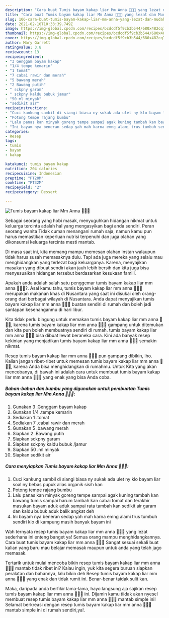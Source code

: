 ```yaml
---
description: "Cara buat Tumis bayam kakap liar Mm Anna 🌿🌿🌿 yang lezat dan Mudah Dibuat"
title: "Cara buat Tumis bayam kakap liar Mm Anna 🌿🌿🌿 yang lezat dan Mudah Dibuat"
slug: 106-cara-buat-tumis-bayam-kakap-liar-mm-anna-yang-lezat-dan-mudah-dibuat
date: 2021-02-10T10:33:39.749Z
image: https://img-global.cpcdn.com/recipes/bcdcdf5f9cb3b544/680x482cq70/tumis-bayam-kakap-liar-mm-anna-🌿🌿🌿-foto-resep-utama.jpg
thumbnail: https://img-global.cpcdn.com/recipes/bcdcdf5f9cb3b544/680x482cq70/tumis-bayam-kakap-liar-mm-anna-🌿🌿🌿-foto-resep-utama.jpg
cover: https://img-global.cpcdn.com/recipes/bcdcdf5f9cb3b544/680x482cq70/tumis-bayam-kakap-liar-mm-anna-🌿🌿🌿-foto-resep-utama.jpg
author: Mary Garrett
ratingvalue: 3.8
reviewcount: 13
recipeingredient:
- "3 Genggam bayam kakap"
- "1/4 tempe kemarin"
- "1 tomat"
- "7 cabai rawir dan merah"
- "5 bawang merah"
- "2 Bawang putih"
- " sckpny garam"
- " sckpny kaldu bubuk jamur"
- "50 ml minyak"
- "sedikit air"
recipeinstructions:
- "Cuci kankung sambil di siangi biasa ny sukak ada ulet ny klo bayam liar soal ny bebas pupuk alias organik sisih kan"
- "Potong tempe rajang bumbu"
- "Lalu panas kan minyak goreng tempe sampai agak kuning tambah kan bawang tumis sampai harum tambah kan cabai tomat dan terakhir masukan bayam aduk aduk sampai rata tambah kan sedikit air garam dan kaldu bubuk aduk balik angkat deh"
- "Ini bayam nya beneran sedap yah mah karna emng alami trus tumbuh sendiri klo di kampung masih banyak bayam ini"
categories:
- Resep
tags:
- tumis
- bayam
- kakap

katakunci: tumis bayam kakap 
nutrition: 204 calories
recipecuisine: Indonesian
preptime: "PT20M"
cooktime: "PT32M"
recipeyield: "2"
recipecategory: Dessert

---
```



![Tumis bayam kakap liar Mm Anna 🌿🌿🌿](https://img-global.cpcdn.com/recipes/bcdcdf5f9cb3b544/680x482cq70/tumis-bayam-kakap-liar-mm-anna-🌿🌿🌿-foto-resep-utama.jpg)

Sebagai seorang yang hobi masak, menyuguhkan hidangan nikmat untuk keluarga tercinta adalah hal yang mengasyikan bagi anda sendiri. Peran seorang  wanita Tidak cuman menangani rumah saja, namun kamu pun harus memastikan keperluan nutrisi terpenuhi dan juga olahan yang dikonsumsi keluarga tercinta mesti mantab.

Di masa  saat ini, kita memang mampu memesan olahan instan walaupun tidak harus susah memasaknya dulu. Tapi ada juga mereka yang selalu mau menghidangkan yang terlezat bagi keluarganya. Karena, menyajikan masakan yang dibuat sendiri akan jauh lebih bersih dan kita juga bisa menyesuaikan hidangan tersebut berdasarkan kesukaan famili. 



Apakah anda adalah salah satu penggemar tumis bayam kakap liar mm anna 🌿🌿🌿?. Asal kamu tahu, tumis bayam kakap liar mm anna 🌿🌿🌿 merupakan makanan khas di Nusantara yang saat ini disukai oleh orang-orang dari berbagai wilayah di Nusantara. Anda dapat menyajikan tumis bayam kakap liar mm anna 🌿🌿🌿 buatan sendiri di rumah dan boleh jadi santapan kesenanganmu di hari libur.

Kita tidak perlu bingung untuk memakan tumis bayam kakap liar mm anna 🌿🌿🌿, karena tumis bayam kakap liar mm anna 🌿🌿🌿 gampang untuk ditemukan dan kita pun boleh membuatnya sendiri di rumah. tumis bayam kakap liar mm anna 🌿🌿🌿 bisa dibuat lewat beraneka cara. Kini ada banyak resep kekinian yang menjadikan tumis bayam kakap liar mm anna 🌿🌿🌿 semakin nikmat.

Resep tumis bayam kakap liar mm anna 🌿🌿🌿 pun gampang dibikin, lho. Kalian jangan ribet-ribet untuk memesan tumis bayam kakap liar mm anna 🌿🌿🌿, karena Anda bisa menghidangkan di rumahmu. Untuk Kita yang akan mencobanya, di bawah ini adalah cara untuk membuat tumis bayam kakap liar mm anna 🌿🌿🌿 yang enak yang bisa Anda coba.

<!--inarticleads1-->

##### Bahan-bahan dan bumbu yang digunakan untuk pembuatan Tumis bayam kakap liar Mm Anna 🌿🌿🌿:

1. Gunakan 3 .Genggam bayam kakap
1. Gunakan 1/4 .tempe kemarin
1. Sediakan 1 .tomat
1. Sediakan 7 .cabai rawir dan merah
1. Gunakan 5 .bawang merah
1. Siapkan 2 .Bawang putih
1. Siapkan  sckpny garam
1. Siapkan  sckpny kaldu bubuk /jamur
1. Siapkan 50 .ml minyak
1. Siapkan sedikit air




<!--inarticleads2-->

##### Cara menyiapkan Tumis bayam kakap liar Mm Anna 🌿🌿🌿:

1. Cuci kankung sambil di siangi biasa ny sukak ada ulet ny klo bayam liar soal ny bebas pupuk alias organik sisih kan
1. Potong tempe rajang bumbu
1. Lalu panas kan minyak goreng tempe sampai agak kuning tambah kan bawang tumis sampai harum tambah kan cabai tomat dan terakhir masukan bayam aduk aduk sampai rata tambah kan sedikit air garam dan kaldu bubuk aduk balik angkat deh
1. Ini bayam nya beneran sedap yah mah karna emng alami trus tumbuh sendiri klo di kampung masih banyak bayam ini




Wah ternyata resep tumis bayam kakap liar mm anna 🌿🌿🌿 yang lezat sederhana ini enteng banget ya! Semua orang mampu menghidangkannya. Cara buat tumis bayam kakap liar mm anna 🌿🌿🌿 Sangat sesuai sekali buat kalian yang baru mau belajar memasak maupun untuk anda yang telah jago memasak.

Tertarik untuk mulai mencoba bikin resep tumis bayam kakap liar mm anna 🌿🌿🌿 mantab tidak ribet ini? Kalau ingin, yuk kita segera buruan siapkan peralatan dan bahannya, lalu bikin deh Resep tumis bayam kakap liar mm anna 🌿🌿🌿 yang enak dan tidak rumit ini. Benar-benar taidak sulit kan. 

Maka, daripada anda berfikir lama-lama, hayo langsung aja sajikan resep tumis bayam kakap liar mm anna 🌿🌿🌿 ini. Dijamin kamu tiidak akan nyesel membuat resep tumis bayam kakap liar mm anna 🌿🌿🌿 mantab simple ini! Selamat berkreasi dengan resep tumis bayam kakap liar mm anna 🌿🌿🌿 mantab simple ini di rumah sendiri,ya!.

